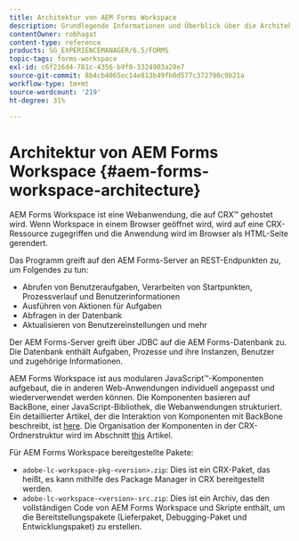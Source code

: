 ```yaml
---
title: Architektur von AEM Forms Workspace
description: Grundlegende Informationen und Überblick über die Architektur von LiveCycle AEM Forms Workspace.
contentOwner: robhagat
content-type: reference
products: SG_EXPERIENCEMANAGER/6.5/FORMS
topic-tags: forms-workspace
exl-id: c6f216d4-781c-4356-b9f0-3324903a28e7
source-git-commit: 8b4cb4065ec14e813b49fb0d577c372790c9b21a
workflow-type: tm+mt
source-wordcount: '219'
ht-degree: 31%

---
```


# Architektur von AEM Forms Workspace {#aem-forms-workspace-architecture}

AEM Forms Workspace ist eine Webanwendung, die auf CRX™ gehostet wird. Wenn Workspace in einem Browser geöffnet wird, wird auf eine CRX-Ressource zugegriffen und die Anwendung wird im Browser als HTML-Seite gerendert.

Das Programm greift auf den AEM Forms-Server an REST-Endpunkten zu, um Folgendes zu tun:

* Abrufen von Benutzeraufgaben, Verarbeiten von Startpunkten, Prozessverlauf und Benutzerinformationen
* Ausführen von Aktionen für Aufgaben
* Abfragen in der Datenbank
* Aktualisieren von Benutzereinstellungen und mehr

Der AEM Forms-Server greift über JDBC auf die AEM Forms-Datenbank zu. Die Datenbank enthält Aufgaben, Prozesse und ihre Instanzen, Benutzer und zugehörige Informationen.

AEM Forms Workspace ist aus modularen JavaScript™-Komponenten aufgebaut, die in anderen Web-Anwendungen individuell angepasst und wiederverwendet werden können. Die Komponenten basieren auf BackBone, einer JavaScript-Bibliothek, die Webanwendungen strukturiert. Ein detaillierter Artikel, der die Interaktion von Komponenten mit BackBone beschreibt, ist [here](/help/forms/using/backbone-interaction.md). Die Organisation der Komponenten in der CRX-Ordnerstruktur wird im Abschnitt [this](/help/forms/using/folder-structure.md) Artikel.

Für AEM Forms Workspace bereitgestellte Pakete:

* `adobe-lc-workspace-pkg-<version>.zip`: Dies ist ein CRX-Paket, das heißt, es kann mithilfe des Package Manager in CRX bereitgestellt werden.
* `adobe-lc-workspace-<version>-src.zip`: Dies ist ein Archiv, das den vollständigen Code von AEM Forms Workspace und Skripte enthält, um die Bereitstellungspakete (Lieferpaket, Debugging-Paket und Entwicklungspaket) zu erstellen.
